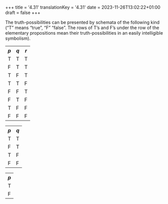 +++
title = '4.31'
translationKey = '4.31'
date = 2023-11-26T13:02:22+01:00
draft = false
+++

The truth-possibilities can be presented by schemata of the following kind (“T” means “true”, “F” “false”. The rows of T’s and F’s under the row of the elementary propositions mean their truth-possibilities in an easily intelligible symbolism).
<div class="centered"><table class="truthtable"><tr><th class="l"><span class="mathmode"><var>p</var></span></th><th class="m"><span class="mathmode"><var>q</var></span></th><th class="e"><span class="mathmode"><var>r</var></span></th></tr><tr><td class="l">T</td><td class="m">T</td><td class="e">T</td></tr><tr><td class="l">F</td><td class="m">T</td><td class="e">T</td></tr><tr><td class="l">T</td><td class="m">F</td><td class="e">T</td></tr><tr><td class="l">T</td><td class="m">T</td><td class="e">F</td></tr><tr><td class="l">F</td><td class="m">F</td><td class="e">T</td></tr><tr><td class="l">F</td><td class="m">T</td><td class="e">F</td></tr><tr><td class="l">T</td><td class="m">F</td><td class="e">F</td></tr><tr><td class="l">F</td><td class="m">F</td><td class="e">F</td></tr></table><span class="padrthree"></span><table class="truthtable"><tr><th class="l"><span class="mathmode"><var>p</var></span></th><th class="e"><span class="mathmode"><var>q</var></span></th></tr><tr><td class="l">T</td><td class="e">T</td></tr><tr><td class="l">F</td><td class="e">T</td></tr><tr><td class="l">T</td><td class="e">F</td></tr><tr><td class="l">F</td><td class="e">F</td></tr></table><span class="padrthree"></span><table class="truthtable"><tr><th class="e"><span class="mathmode"><var>p</var></span></th></tr><tr><td class="e">T</td></tr><tr><td class="e">F</td></tr></table></div>

